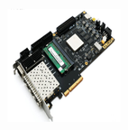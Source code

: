 <img src="https://github.com/rx978871284/Signal-tracking-based-on-LMS/blob/main/image/7k325t.png" width="200" height="200" alt="抖音小程序"/><br/>
